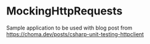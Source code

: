 # MockingHttpRequests
Sample application to be used with blog post from https://choma.dev/posts/csharp-unit-testing-httpclient
